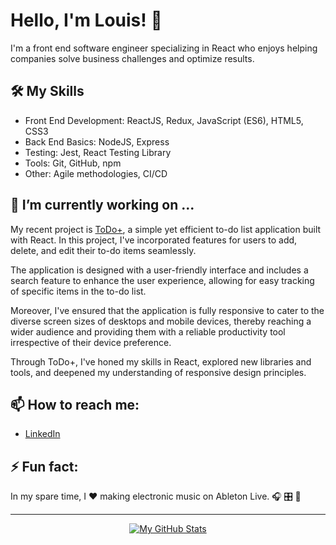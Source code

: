 # Hello, I'm Louis! 👋

I'm a front end software engineer specializing in React who enjoys helping companies solve business challenges and optimize results. 

## 🛠️ My Skills

- Front End Development: ReactJS, Redux, JavaScript (ES6), HTML5, CSS3
- Back End Basics: NodeJS, Express
- Testing: Jest, React Testing Library
- Tools: Git, GitHub, npm
- Other: Agile methodologies, CI/CD

## 🔭 I’m currently working on ...

My recent project is [ToDo+](https://viewsdevelop.github.io/to-do-plus/), a simple yet efficient to-do list application built with React. In this project, I've incorporated features for users to add, delete, and edit their to-do items seamlessly. 

The application is designed with a user-friendly interface and includes a search feature to enhance the user experience, allowing for easy tracking of specific items in the to-do list. 

Moreover, I've ensured that the application is fully responsive to cater to the diverse screen sizes of desktops and mobile devices, thereby reaching a wider audience and providing them with a reliable productivity tool irrespective of their device preference.

Through ToDo+, I've honed my skills in React, explored new libraries and tools, and deepened my understanding of responsive design principles.


## 📫 How to reach me:

- [LinkedIn](https://www.linkedin.com/in/lmmedina/)

## ⚡ Fun fact:

In my spare time, I ❤️ making electronic music on Ableton Live. 🎧 🎛️ 📀 

---

<div align="center">

[![My GitHub Stats](https://github-readme-stats.vercel.app/api?username=viewsdevelop&show_icons=true&theme=tokyonight)](https://github.com/anuraghazra/github-readme-stats)

</div>
